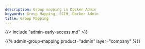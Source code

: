 ```yaml
---
description: Group mapping in Docker Admin
keywords: Group Mapping, SCIM, Docker Admin
title: Group Mapping
---
```


{{< include "admin-early-access.md" >}}

{{% admin-group-mapping product="admin" layer="company" %}}